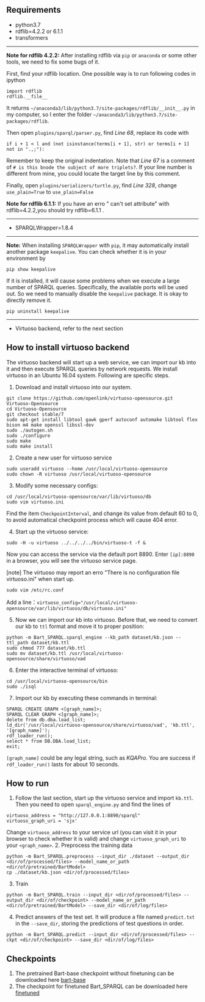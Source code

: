 ## Requirements
- python3.7
- rdflib=4.2.2 or 6.1.1
- transformers
---
**Note for rdflib 4.2.2:** 
After installing rdflib via `pip` or `anaconda` or some other tools, we need to fix some bugs of it.

First, find your rdflib location. One possible way is to run following codes in ipython 
```
import rdflib
rdflib.__file__
```
It returns `~/anaconda3/lib/python3.7/site-packages/rdflib/__init__.py` in my computer, so I enter the folder `~/anaconda3/lib/python3.7/site-packages/rdflib`.

Then open `plugins/sparql/parser.py`, find *Line 68*, replace its code with
```
if i + 1 < l and (not isinstance(terms[i + 1], str) or terms[i + 1] not in ".,;"):
```
Remember to keep the original indentation.
Note that *Line 67* is a comment of `# is this bnode the subject of more triplets?`. If your line number is different from mine, you could locate the target line by this comment.

Finally, open `plugins/serializers/turtle.py`, find *Line 328*, change `use_plain=True` to `use_plain=False`


**Note for rdflib 6.1.1:** 
If you have an erro " can't set attribute" with rdflib=4.2.2,you should try rdflib=6.1.1 .

---

- SPARQLWrapper=1.8.4

---
**Note:** 
When installing `SPARQLWrapper` with `pip`, it may automatically install another package `keepalive`. You can check whether it is in your environment by
```
pip show keepalive
```

If it is installed, it will cause some problems when we execute a large number of SPARQL queries. Specifically, the available ports will be used out. So we need to manually disable the `keepalive` package. It is okay to directly remove it.
```
pip uninstall keepalive
```

---

- Virtuoso backend, refer to the next section

## How to install virtuoso backend
The virtuoso backend will start up a web service, we can import our kb into it and then execute SPARQL queries by network requests. We install virtuoso in an Ubuntu 16.04 system. Following are specific steps.

1. Download and install virtuoso into our system.
```
git clone https://github.com/openlink/virtuoso-opensource.git Virtuoso-Opensource
cd Virtuoso-Opensource
git checkout stable/7
sudo apt-get install libtool gawk gperf autoconf automake libtool flex bison m4 make openssl libssl-dev
sudo ./autogen.sh
sudo ./configure
sudo make
sudo make install
```

2. Create a new user for virtuoso service
```
sudo useradd virtuoso --home /usr/local/virtuoso-opensource
sudo chown -R virtuoso /usr/local/virtuoso-opensource
```

3. Modify some necessary configs:
```
cd /usr/local/virtuoso-opensource/var/lib/virtuoso/db
sudo vim virtuoso.ini
```
Find the item `CheckpointInterval`, and change its value from default 60 to 0, to avoid automatical checkpoint process which will cause 404 error.

4. Start up the virtuoso service:
```
sudo -H -u virtuoso ../../../../bin/virtuoso-t -f &
```
Now you can access the service via the default port 8890.
Enter `[ip]:8890` in a browser, you will see the virtuoso service page.

[note] The virtuoso may report an erro "There is no configuration file virtuoso.ini" when start up. 
```
sudo vim /etc/rc.conf
```
Add a line：`virtuoso_config="/usr/local/virtuoso-opensource/var/lib/virtuoso/db/virtuoso.ini"`


5. Now we can import our kb into virtuoso. Before that, we need to convert our kb to `ttl` format and move it to proper position:
```
python -m Bart_SPARQL.sparql_engine --kb_path dataset/kb.json --ttl_path dataset/kb.ttl
sudo chmod 777 dataset/kb.ttl
sudo mv dataset/kb.ttl /usr/local/virtuoso-opensource/share/virtuoso/vad
```

6. Enter the interactive terminal of virtuoso:
```
cd /usr/local/virtuoso-opensource/bin
sudo ./isql
```

7. Import our kb by executing these commands in terminal:
```
SPARQL CREATE GRAPH <[graph_name]>;
SPARQL CLEAR GRAPH <[graph_name]>;
delete from db.dba.load_list;
ld_dir('/usr/local/virtuoso-opensource/share/virtuoso/vad', 'kb.ttl', '[graph_name]');
rdf_loader_run();
select * from DB.DBA.load_list;
exit;
```
`[graph_name]` could be any legal string, such as *KQAPro*.
You are success if `rdf_loader_run()` lasts for about 10 seconds.


## How to run
1. Follow the last section, start up the virtuoso service and import `kb.ttl`. Then you need to open `sparql_engine.py` and find the lines of
```
virtuoso_address = "http://127.0.0.1:8890/sparql"
virtuoso_graph_uri = 'sjx'
```
Change `virtuoso_address` to your service url (you can visit it in your browser to check whether it is valid) and change `virtuoso_graph_uri` to your `<graph_name>`.
2. Preprocess the training data
```
python -m Bart_SPARQL.preprocess --input_dir ./dataset --output_dir <dir/of/processed/files> --model_name_or_path <dir/of/pretrained/BartModel>
cp ./dataset/kb.json <dir/of/processed/files>
```
3. Train
```
python -m Bart_SPARQL.train --input_dir <dir/of/processed/files> --output_dir <dir/of/checkpoint> --model_name_or_path <dir/of/pretrained/BartModel> --save_dir <dir/of/log/files>
```
4. Predict answers of the test set. It will produce a file named `predict.txt` in the `--save_dir`, storing the predictions of test questions in order.
```
python -m Bart_SPARQL.predict --input_dir <dir/of/processed/files> --ckpt <dir/of/checkpoint> --save_dir <dir/of/log/files>
```

## Checkpoints
1. The pretrained Bart-base checkpoint without finetuning can be downloaded here [bart-base](https://cloud.tsinghua.edu.cn/f/3b59ec6c43034cfc8841/?dl=1)
2. The checkpoint for finetuned Bart_SPARQL can be downloaded here [finetuned](https://cloud.tsinghua.edu.cn/f/1b9746dcd96b4fca870d/?dl=1)
